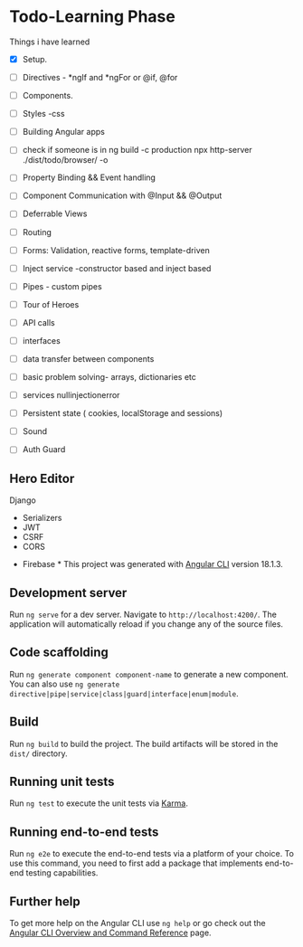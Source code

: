 # Todo-Learning Phase
Things i have learned
- [x] Setup.
- [ ] Directives - *ngIf and *ngFor or @if, @for
- [ ] Components.
- [ ] Styles -css
- [ ] Building Angular apps
- [ ] check if someone is in
ng build -c production
npx http-server ./dist/todo/browser/ -o

- [ ] Property Binding && Event handling
- [ ] Component Communication with @Input && @Output
- [ ] Deferrable Views
- [ ] Routing
- [ ] Forms: Validation, reactive forms, template-driven
- [ ] Inject service -constructor based and inject based
- [ ] Pipes - custom pipes
- [ ] Tour of Heroes
- [ ] API calls
- [ ] interfaces
- [ ] data transfer between components
- [ ] basic problem solving- arrays, dictionaries etc
- [ ] services nullinjectionerror
- [ ] Persistent state ( cookies, localStorage and sessions)
- [ ] Sound
- [ ] Auth Guard
## Hero Editor
Django
- Serializers
- JWT
- CSRF
- CORS
* Firebase *
This project was generated with [Angular CLI](https://github.com/angular/angular-cli) version 18.1.3.

## Development server

Run `ng serve` for a dev server. Navigate to `http://localhost:4200/`. The application will automatically reload if you change any of the source files.

## Code scaffolding

Run `ng generate component component-name` to generate a new component. You can also use `ng generate directive|pipe|service|class|guard|interface|enum|module`.

## Build

Run `ng build` to build the project. The build artifacts will be stored in the `dist/` directory.

## Running unit tests

Run `ng test` to execute the unit tests via [Karma](https://karma-runner.github.io).

## Running end-to-end tests

Run `ng e2e` to execute the end-to-end tests via a platform of your choice. To use this command, you need to first add a package that implements end-to-end testing capabilities.

## Further help

To get more help on the Angular CLI use `ng help` or go check out the [Angular CLI Overview and Command Reference](https://angular.dev/tools/cli) page.
